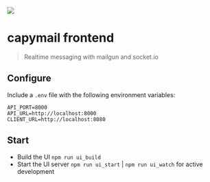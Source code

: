 <img src="https://i.pinimg.com/originals/53/b8/68/53b8686a18b7b0f34c7c6165336f8dc4.jpg" />

capymail frontend
===
> Realtime messaging with mailgun and socket.io

## Configure

Include a `.env` file with the following environment variables:

```
API_PORT=8000
API_URL=http://localhost:8000
CLIENT_URL=http://localhost:8080
```

## Start

* Build the UI `npm run ui_build`
* Start the UI server `npm run ui_start` | `npm run ui_watch` for active development
